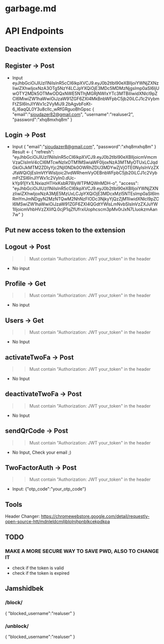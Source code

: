 # garbage.md

# API Endpoints

## Deactivate extension

## Register -> Post
- Input
eyJhbGciOiJIUzI1NiIsInR5cCI6IkpXVCJ9.eyJ0b2tlbl90eXBlIjoiYWNjZXNzIiwiZXhwIjoxNzA3OTg5NzY4LCJpYXQiOjE3MDc5MDMzNjgsImp0aSI6IjUwOTY2MDk5OTMwODQxNWE5NThjMGRjNWIxYTc3MTBiIiwidXNlcl9pZCI6MiwiZW1haWwiOiJzaW91ZGF6ZXI4MkBnbWFpbC5jb20iLCJ1c2VybmFtZSI6InJlYWx1c2VyMiJ9.2bAgvbFoKt-6_l6aqQL0Y3u8clIc_wRfGRguoBhGpsc
{
    "email":"sioudazer82@gmail.com",
    "username":"realuser2",
    "password":"xhq8mxhq8m"
}

## Login -> Post
- Input
{
    "email":"sioudazer8@gmail.com",
    "password":"xhq8mxhq8m"
}
Result <- 
{
    "refresh": "eyJhbGciOiJIUzI1NiIsInR5cCI6IkpXVCJ9.eyJ0b2tlbl90eXBlIjoicmVmcmVzaCIsImV4cCI6MTcwNzIxOTM1MSwiaWF0IjoxNzA3MTMyOTUxLCJqdGkiOiJkMTM2ZDIyYjc2NjI0NDk0OWRhZDU3MDYwZjVjOTE0NyIsInVzZXJfaWQiOjEsImVtYWlsIjoic2lvdWRhemVyOEBnbWFpbC5jb20iLCJ1c2VybmFtZSI6InJlYWx1c2VyIn0.dUc-kYp91jYx1LNxiazHTHxKsbR78lyWTPMQWnMDH-o",
    "access": "eyJhbGciOiJIUzI1NiIsInR5cCI6IkpXVCJ9.eyJ0b2tlbl90eXBlIjoiYWNjZXNzIiwiZXhwIjoxNzA3MjE5MzUxLCJpYXQiOjE3MDcxMzI5NTEsImp0aSI6ImRmYmJmNDgyN2MzNTQwM2NhNzFlODc3NjkyYjQzZjM1IiwidXNlcl9pZCI6MSwiZW1haWwiOiJzaW91ZGF6ZXI4QGdtYWlsLmNvbSIsInVzZXJuYW1lIjoicmVhbHVzZXIifQ.0cjP1qZfUfrxiUophcscm3pMv0rJxN7LluokzmAan7w"
}

## Put new access token to the extension

## Logout -> Post
>> Must contain "Authorization: JWT your_token" in the header
- No input

## Profile -> Get
>> Must contain "Authorization: JWT your_token" in the header
- No input


## Users -> Get
>> Must contain "Authorization: JWT your_token" in the header
- No Input

## activateTwoFa -> Post
>> Must contain "Authorization: JWT your_token" in the header
- No Input

## deactivateTwoFa -> Post
>> Must contain "Authorization: JWT your_token" in the header
- No Input

## sendQrCode -> Post
>> Must contain "Authorization: JWT your_token" in the header
- No Input, Check your email ;)

## TwoFactorAuth -> Post
>> Must contain "Authorization: JWT your_token" in the header
- Input: {"otp_code":"your_otp_code"}




## Tools
Header Changer: https://chromewebstore.google.com/detail/requestly-open-source-htt/mdnleldcmiljblolnjhpnblkcekpdkpa


## TODO
### MAKE A MORE SECURE WAY TO SAVE PWD, ALSO TO CHANGE IT

- check if the token is valid
- check if the token is expired

## Jamshidbek

### /block/
{
	"blocked_username":"realuser"
}

### /unblock/
{
	"blocked_username":"realuser"
}
